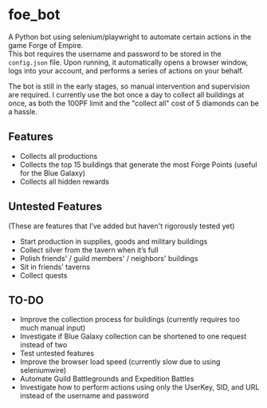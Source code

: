 # foe_bot

A Python bot using selenium/playwright to automate certain actions in the game Forge of Empire.  
This bot requires the username and password to be stored in the `config.json` file. Upon running, it automatically opens a browser window, logs into your account, and performs a series of actions on your behalf.

The bot is still in the early stages, so manual intervention and supervision are required. I currently use the bot once a day to collect all buildings at once, as both the 100PF limit and the "collect all" cost of 5 diamonds can be a hassle.

## Features
- Collects all productions
- Collects the top 15 buildings that generate the most Forge Points (useful for the Blue Galaxy)
- Collects all hidden rewards

## Untested Features  
(These are features that I’ve added but haven't rigorously tested yet)
- Start production in supplies, goods and military buildings
- Collect silver from the tavern when it’s full
- Polish friends' / guild members' / neighbors' buildings
- Sit in friends' taverns
- Collect quests

## TO-DO
- Improve the collection process for buildings (currently requires too much manual input)
- Investigate if Blue Galaxy collection can be shortened to one request instead of two
- Test untested features
- Improve the browser load speed (currently slow due to using seleniumwire)
- Automate Guild Battlegrounds and Expedition Battles
- Investigate how to perform actions using only the UserKey, SID, and URL instead of the username and password
